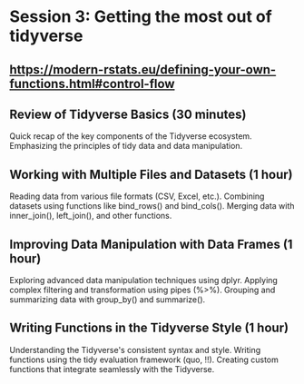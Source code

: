 
# Session 3: Getting the most out of tidyverse

## https://modern-rstats.eu/defining-your-own-functions.html#control-flow

## Review of Tidyverse Basics (30 minutes)

Quick recap of the key components of the Tidyverse ecosystem.
Emphasizing the principles of tidy data and data manipulation.

## Working with Multiple Files and Datasets (1 hour)

Reading data from various file formats (CSV, Excel, etc.).
Combining datasets using functions like bind_rows() and bind_cols().
Merging data with inner_join(), left_join(), and other functions.

## Improving Data Manipulation with Data Frames (1 hour)

Exploring advanced data manipulation techniques using dplyr.
Applying complex filtering and transformation using pipes (%>%).
Grouping and summarizing data with group_by() and summarize().

## Writing Functions in the Tidyverse Style (1 hour)



Understanding the Tidyverse's consistent syntax and style.
Writing functions using the tidy evaluation framework (quo, !!).
Creating custom functions that integrate seamlessly with the Tidyverse.


